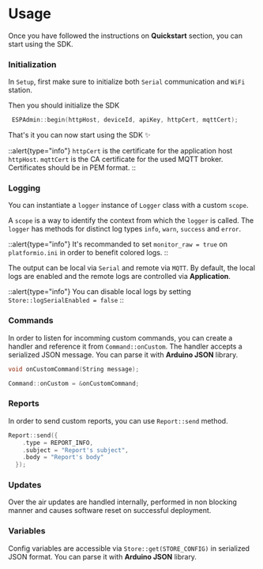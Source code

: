 # Usage

Once you have followed the instructions on **Quickstart** section, you can start using the SDK.

### Initialization

In `Setup`, first make sure to initialize both `Serial` communication and `WiFi` station.

Then you should initialize the SDK

```cpp
 ESPAdmin::begin(httpHost, deviceId, apiKey, httpCert, mqttCert);
```

That's it you can now start using the SDK ✨

::alert{type="info"}
`httpCert` is the certificate for the application host `httpHost`. `mqttCert` is the CA certificate for the used MQTT broker. Certificates should be in PEM format.
::

### Logging

You can instantiate a `logger` instance of `Logger` class with a custom `scope`.

A `scope` is a way to identify the context from which the `logger` is called. The `logger` has methods for distinct log types `info`, `warn`, `success` and `error`.

::alert{type="info"}
It's recommanded to set `monitor_raw = true` on `platformio.ini` in order to benefit colored logs.
::

The output can be local via `Serial` and remote via `MQTT`. By default, the local logs are enabled and the remote logs are controlled via **Application**.

::alert{type="info"}
You can disable local logs by setting `Store::logSerialEnabled = false`
::

### Commands

In order to listen for incomming custom commands, you can create a handler and reference it from `Command::onCustom`. The handler accepts a serialized JSON message. You can parse it with **Arduino JSON** library.

```cpp
void onCustomCommand(String message);

Command::onCustom = &onCustomCommand;
```

### Reports

In order to send custom reports, you can use `Report::send` method.

```cpp
Report::send({
    .type = REPORT_INFO,
    .subject = "Report's subject",
    .body = "Report's body"
  });
```

### Updates

Over the air updates are handled internally, performed in non blocking manner and causes software reset on successful deployment.

### Variables

Config variables are accessible via `Store::get(STORE_CONFIG)` in serialized JSON format. You can parse it with **Arduino JSON** library.
